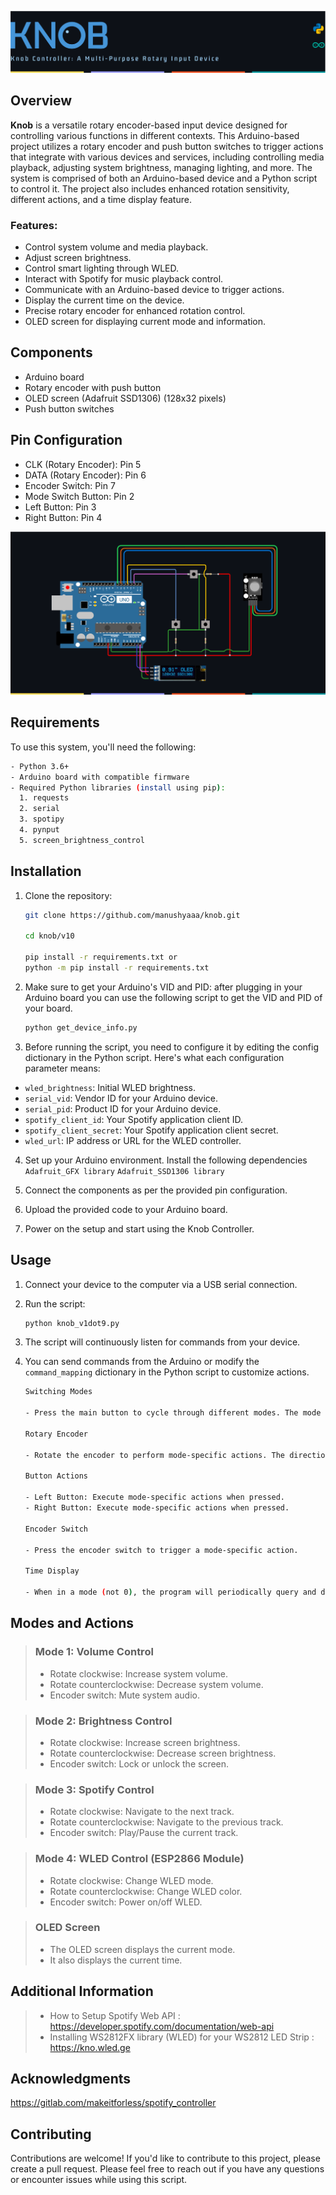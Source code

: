 ![Knob Controller](https://github.com/manushyaaa/knob/blob/main/knob_banner.png)

## Overview

**Knob** is a versatile rotary encoder-based input device designed for controlling various functions in different contexts. This Arduino-based project utilizes a rotary encoder and push button switches to trigger actions that integrate with various devices and services, including controlling media playback, adjusting system brightness, managing lighting, and more. The system is comprised of both an Arduino-based device and a Python script to control it. The project also includes enhanced rotation sensitivity, different actions, and a time display feature.

### Features:
- Control system volume and media playback.
- Adjust screen brightness.
- Control smart lighting through WLED.
- Interact with Spotify for music playback control.
- Communicate with an Arduino-based device to trigger actions.
- Display the current time on the device.
- Precise rotary encoder for enhanced rotation control.
- OLED screen for displaying current mode and information.

## Components

- Arduino board
- Rotary encoder with push button
- OLED screen (Adafruit SSD1306) (128x32 pixels)
- Push button switches

## Pin Configuration

- CLK (Rotary Encoder): Pin 5
- DATA (Rotary Encoder): Pin 6
- Encoder Switch: Pin 7
- Mode Switch Button: Pin 2
- Left Button: Pin 3
- Right Button: Pin 4
  
![Knob Circuit](https://github.com/manushyaaa/knob/blob/main/knob_circuit.png)

## Requirements

To use this system, you'll need the following:
```bash
- Python 3.6+
- Arduino board with compatible firmware
- Required Python libraries (install using pip):
  1. requests
  2. serial
  3. spotipy
  4. pynput
  5. screen_brightness_control
```

## Installation

1. Clone the repository:
   
   ```bash   
   git clone https://github.com/manushyaaa/knob.git

   cd knob/v10

   pip install -r requirements.txt or
   python -m pip install -r requirements.txt
   
   ```
2. Make sure to get your Arduino's VID and PID: after plugging in your Arduino board you can use the following script to get the VID and PID of your board.
   ```bash
   python get_device_info.py
   ```
3. Before running the script, you need to configure it by editing the config dictionary in the Python script. Here's what each configuration parameter means:

- `wled_brightness`: Initial WLED brightness.
- `serial_vid`: Vendor ID for your Arduino device.
- `serial_pid`: Product ID for your Arduino device.
- `spotify_client_id`: Your Spotify application client ID.
- `spotify_client_secret`: Your Spotify application client secret.
- `wled_url`: IP address or URL for the WLED controller.

4. Set up your Arduino environment. Install the following dependencies  
  `Adafruit_GFX library`
  `Adafruit_SSD1306 library`

5. Connect the components as per the provided pin configuration.

6. Upload the provided code to your Arduino board.

7. Power on the setup and start using the Knob Controller.

## Usage

1. Connect your device to the computer via a USB serial connection.

2. Run the script:

   ```bash
   python knob_v1dot9.py
   ```

3. The script will continuously listen for commands from your device.

4. You can send commands from the Arduino or modify the `command_mapping` dictionary in the Python script to customize actions.

    ```bash
    Switching Modes
    
    - Press the main button to cycle through different modes. The mode is displayed on the OLED screen.
    
    Rotary Encoder
    
    - Rotate the encoder to perform mode-specific actions. The direction of rotation determines the action.
    
    Button Actions
    
    - Left Button: Execute mode-specific actions when pressed.
    - Right Button: Execute mode-specific actions when pressed.
    
    Encoder Switch
    
    - Press the encoder switch to trigger a mode-specific action.
    
    Time Display
    
    - When in a mode (not 0), the program will periodically query and display time information when connected to a serial device.
    ```
## Modes and Actions

>### Mode 1: Volume Control  
  >- Rotate clockwise: Increase system volume.
  >- Rotate counterclockwise: Decrease system volume.
  >- Encoder switch: Mute system audio.

>### Mode 2: Brightness Control
  >- Rotate clockwise: Increase screen brightness.
  >- Rotate counterclockwise: Decrease screen brightness.
  >- Encoder switch: Lock or unlock the screen.

>### Mode 3: Spotify Control
  >- Rotate clockwise: Navigate to the next track.
  >- Rotate counterclockwise: Navigate to the previous track.
  >- Encoder switch: Play/Pause the current track.

>### Mode 4: WLED Control (ESP2866 Module)
  >- Rotate clockwise: Change WLED mode.
  >- Rotate counterclockwise: Change WLED color.
  >- Encoder switch: Power on/off WLED.

>### OLED Screen
  >- The OLED screen displays the current mode.
  >- It also displays the current time.

## Additional Information 
  >- How to Setup Spotify Web API  : https://developer.spotify.com/documentation/web-api
  >- Installing WS2812FX library (WLED) for your WS2812 LED Strip : https://kno.wled.ge


## Acknowledgments

https://gitlab.com/makeitforless/spotify_controller

## Contributing

Contributions are welcome! If you'd like to contribute to this project, please create a pull request. Please feel free to reach out if you have any questions or encounter issues while using this script.
